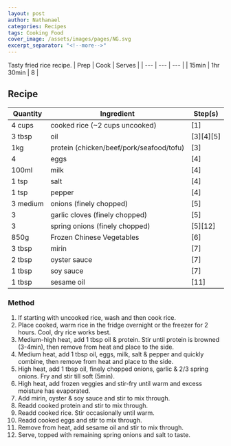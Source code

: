 ```yaml
---
layout: post
author: Nathanael
categories: Recipes
tags: Cooking Food
cover_image: /assets/images/pages/NG.svg
excerpt_separator: "<!--more-->"
---
```

Tasty fried rice recipe.
| Prep | Cook | Serves |
| --- | --- | --- |
| 15min | 1hr 30min | 8 |
<!--more-->

## Recipe

| Quantity | Ingredient | Step(s) |
| --- | --- | --- |
| 4 cups | cooked rice (~2 cups uncooked) | [1] |
| 3 tbsp | oil | [3][4][5] |
| 1kg | protein (chicken/beef/pork/seafood/tofu) | [3]  |
| 4 | eggs | [4] |
| 100ml | milk | [4] |
| 1 tsp | salt | [4] |
| 1 tsp | pepper | [4] |
| 3 medium | onions (finely chopped) | [5]      |
| 3 | garlic cloves (finely chopped) | [5]      |
| 3 | spring onions (finely chopped) | [5][12]  |
| 850g | Frozen Chinese Vegetables | [6]        |
| 3 tbsp | mirin | [7]        |
| 2 tbsp | oyster sauce | [7] |
| 1 tbsp | soy sauce | [7]    |
| 1 tbsp | sesame oil | [11]  |

### Method

1. If starting with uncooked rice, wash and then cook rice.
2. Place cooked, warm rice in the fridge overnight or the freezer for 2 hours. Cool, dry rice works best.
3. Medium-high heat, add 1 tbsp oil & protein. Stir until protein is browned (3-4min), then remove from heat and place to the side.
4. Medium heat, add 1 tbsp oil, eggs, milk, salt & pepper and quickly combine, then remove from heat and place to the side.
5. High heat, add 1 tbsp oil, finely chopped onions, garlic & 2/3 spring onions. Fry and stir till soft (5min).
6. High heat, add frozen veggies and stir-fry until warm and excess moisture has evaporated.
7. Add mirin, oyster & soy sauce and stir to mix through.
8. Readd cooked protein and stir to mix through.
9. Readd cooked rice. Stir occasionally until warm.
10. Readd cooked eggs and stir to mix through.
11. Remove from heat, add sesame oil and stir to mix through.
12. Serve, topped with remaining spring onions and salt to taste.
